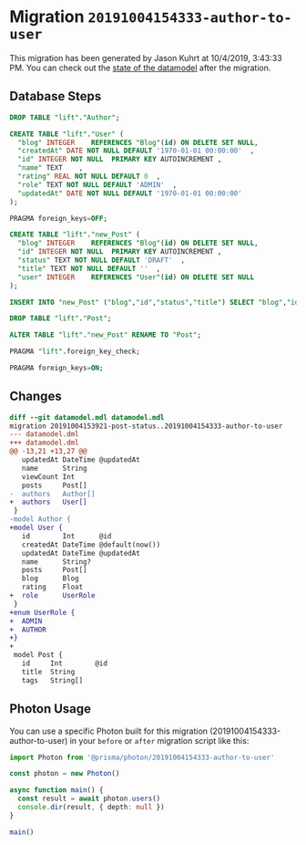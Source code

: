 # Migration `20191004154333-author-to-user`

This migration has been generated by Jason Kuhrt at 10/4/2019, 3:43:33 PM.
You can check out the [state of the datamodel](./datamodel.prisma) after the migration.

## Database Steps

```sql
DROP TABLE "lift"."Author";

CREATE TABLE "lift"."User" (
  "blog" INTEGER    REFERENCES "Blog"(id) ON DELETE SET NULL,
  "createdAt" DATE NOT NULL DEFAULT '1970-01-01 00:00:00'  ,
  "id" INTEGER NOT NULL  PRIMARY KEY AUTOINCREMENT ,
  "name" TEXT    ,
  "rating" REAL NOT NULL DEFAULT 0  ,
  "role" TEXT NOT NULL DEFAULT 'ADMIN'  ,
  "updatedAt" DATE NOT NULL DEFAULT '1970-01-01 00:00:00'  
);

PRAGMA foreign_keys=OFF;

CREATE TABLE "lift"."new_Post" (
  "blog" INTEGER    REFERENCES "Blog"(id) ON DELETE SET NULL,
  "id" INTEGER NOT NULL  PRIMARY KEY AUTOINCREMENT ,
  "status" TEXT NOT NULL DEFAULT 'DRAFT'  ,
  "title" TEXT NOT NULL DEFAULT ''  ,
  "user" INTEGER    REFERENCES "User"(id) ON DELETE SET NULL
);

INSERT INTO "new_Post" ("blog","id","status","title") SELECT "blog","id","status","title" from "Post"

DROP TABLE "lift"."Post";

ALTER TABLE "lift"."new_Post" RENAME TO "Post";

PRAGMA "lift".foreign_key_check;

PRAGMA foreign_keys=ON;
```

## Changes

```diff
diff --git datamodel.mdl datamodel.mdl
migration 20191004153921-post-status..20191004154333-author-to-user
--- datamodel.dml
+++ datamodel.dml
@@ -13,21 +13,27 @@
   updatedAt DateTime @updatedAt
   name      String
   viewCount Int
   posts     Post[]
-  authors   Author[]
+  authors   User[]
 }
-model Author {
+model User {
   id        Int      @id
   createdAt DateTime @default(now())
   updatedAt DateTime @updatedAt
   name      String?
   posts     Post[]
   blog      Blog
   rating    Float
+  role      UserRole
 }
+enum UserRole {
+  ADMIN
+  AUTHOR
+}
+
 model Post {
   id     Int        @id
   title  String
   tags   String[]
```

## Photon Usage

You can use a specific Photon built for this migration (20191004154333-author-to-user)
in your `before` or `after` migration script like this:

```ts
import Photon from '@prisma/photon/20191004154333-author-to-user'

const photon = new Photon()

async function main() {
  const result = await photon.users()
  console.dir(result, { depth: null })
}

main()

```
